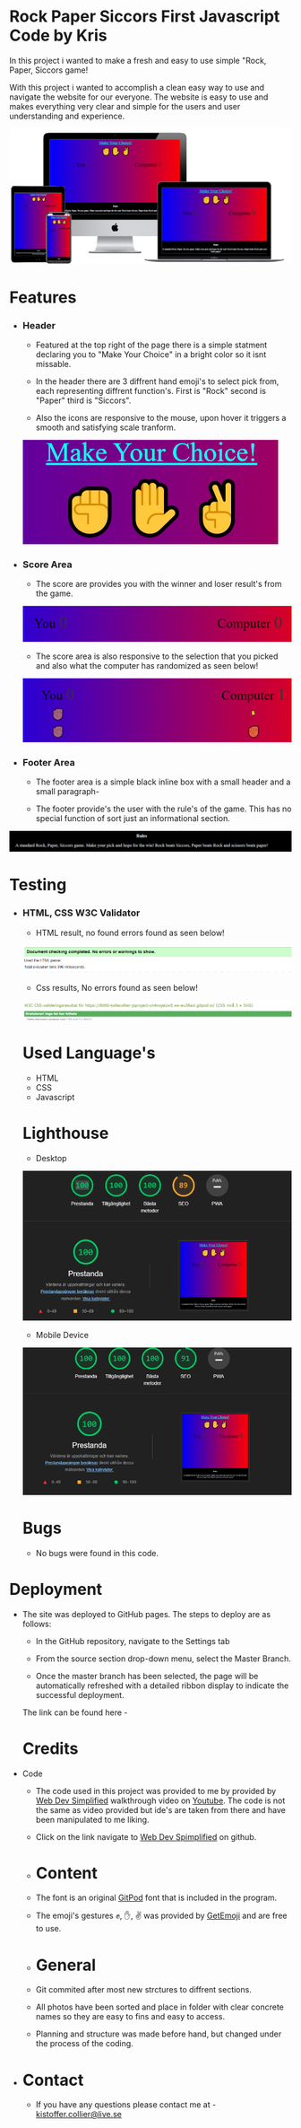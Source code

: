 # Rock Paper Siccors First Javascript Code by Kris
In this project i wanted to make a fresh and easy to use simple "Rock, Paper, Siccors game!

With this project i wanted to accomplish a clean easy way to use and navigate the website for our everyone. The website is easy to use and makes everything very clear and simple for the users and user understanding and experience.

![This is an image](/Images/FireShot%20Capture%20018%20-%20Multi%20Device%20Website%20Mockup%20Generator%20-%20techsini.com.png)

# Features

- ### Header
  -  Featured at the top right of the page there is a simple statment declaring you to "Make Your Choice" in a bright color so it isnt missable.

    -  In the header there are 3 diffrent hand emoji's to select pick from, each representing diffrent function's. First is "Rock" second is "Paper" third is "Siccors".

    -  Also the icons are responsive to the mouse, upon hover it triggers a smooth and satisfying scale tranform.

    ![This is an image](/Images/head.bar.png)

 - ### Score Area

   - The score are provides you with the winner and loser result's from the game.

   ![This is an image](/Images/score-area.png)

    - The score area is also responsive to the selection that you picked and also what the computer has randomized as seen below!

    ![This is an image](/Images/score-area-respons.png)

- ### Footer Area
  - The footer area is a simple black inline box with a small header and a small paragraph-

   - The footer provide's the user with the rule's of the game. This has no special function of sort just an informational section.

 ![This is an image](/Images/footer-area.png)

 # Testing
 - ### HTML, CSS W3C Validator

   - HTML result, no found errors found as seen below!


   ![This is an image](/Images/html-check.png)

   - Css results, No errors found as seen below!


   ![This is an image](/Images/css.check.png)


   # Used Language's

    - HTML
    - CSS
    - Javascript

    # Lighthouse
     - Desktop

     ![This is an image](/Images/lighthouse-desktop.png)

      - Mobile Device 

    ![This is an image](/Images/lighthouse.mobile.png)

     # Bugs

     - No bugs were found in this code.



 # Deployment
- The site was deployed to GitHub pages. The steps to deploy are as follows:

  - In the GitHub repository, navigate to the Settings tab

  -  From the source section drop-down menu, select the Master Branch.

  -  Once the master branch has been selected, the page will be automatically refreshed with a detailed ribbon display to indicate the successful deployment.

  The link can be found here - <Insert here when deployed>

  # Credits

- Code
  - The code used in this project was provided to me by provided by [Web Dev Simplified](https://www.youtube.com/watch?v=1yS-JV4fWqY&ab_channel=WebDevSimplified) walkthrough video on [Youtube](www.youtube.com). The code is not the same as video provided but ide's are taken from there and have been manipulated to me liking.

  - Click on the link navigate to [Web Dev Spimplified](https://github.com/WebDevSimplified) on github. 

  - # Content
  -  The font is an original [GitPod](https://www.gitpod.io/) font that is included in the program.
  - The emoji's gestures ✊, ✋, ✌️ was provided by [GetEmoji](https://getemoji.com/) and are free to use.

  - # General
  - Git commited after most new strctures to diffrent sections.
  - All photos have been sorted and place in folder with clear concrete names so they are easy to fins and easy to access.
  - Planning and structure was made before hand, but changed under the process of the coding.

- # Contact
  - If you have any questions please contact me at - kistoffer.collier@live.se
     
